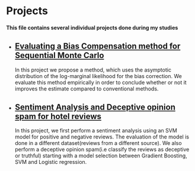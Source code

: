 # Projects

#### This file contains several individual projects done during my studies

* ## [Evaluating a Bias Compensation method for Sequential Monte Carlo](https://github.com/stasinak/Projects/tree/master/Sequential%20Monte%20Carlo)

    In this project we propose a method, which uses the asymptotic distribution of the log-marginal likelihood for the bias correction. We
evaluate this method empirically in order to conclude whether or not it improves the estimate compared to conventional methods.

* ## [Sentiment Analysis and Deceptive opinion spam for hotel reviews](https://github.com/stasinak/Projects/tree/master/Text%20Mining%20Project)
  
    In this project, we first perform a sentiment analysis using an SVM model for positive and negative reviews. The evaluation
of the model is done in a different dataset(reviews from a different source). We also perform a deceptive opinion spam(i.e classify the reviews as deceptive or truthful) starting with a
model selection between Gradient Boosting, SVM and Logistic regression.
  
